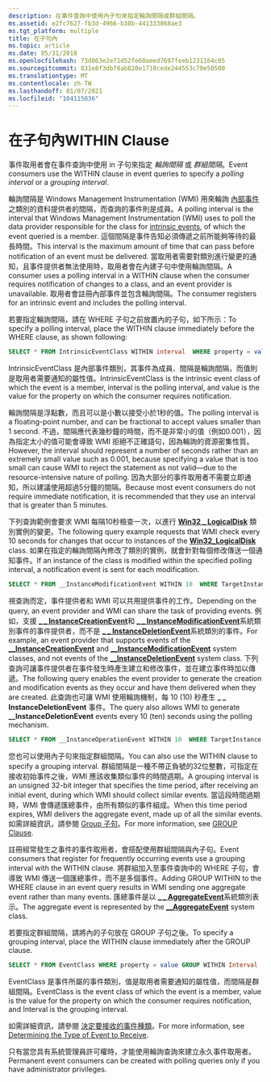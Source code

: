```yaml
---
description: 在事件查詢中使用內子句來指定輪詢間隔或群組間隔。
ms.assetid: e2fc7627-fb3d-4966-b38b-441333868ae3
ms.tgt_platform: multiple
title: 在子句內
ms.topic: article
ms.date: 05/31/2018
ms.openlocfilehash: 73d863e2e71d52fe60aeed7697feeb1231164c05
ms.sourcegitcommit: 831e8f3db78ab820e1710cede244553c70e50500
ms.translationtype: MT
ms.contentlocale: zh-TW
ms.lasthandoff: 01/07/2021
ms.locfileid: "104115036"
---
```

# <a name="within-clause"></a><span data-ttu-id="a457f-103">在子句內</span><span class="sxs-lookup"><span data-stu-id="a457f-103">WITHIN Clause</span></span>

<span data-ttu-id="a457f-104">事件取用者會在事件查詢中使用 in 子句來指定 *輪詢間隔* 或 *群組間隔*。</span><span class="sxs-lookup"><span data-stu-id="a457f-104">Event consumers use the WITHIN clause in event queries to specify a *polling interval* or a *grouping interval*.</span></span>

<span data-ttu-id="a457f-105">輪詢間隔是 Windows Management Instrumentation (WMI) 用來輪詢 [內部事件](determining-the-type-of-event-to-receive.md)之類別的資料提供者的間隔，而查詢的事件則是成員。</span><span class="sxs-lookup"><span data-stu-id="a457f-105">A polling interval is the interval that Windows Management Instrumentation (WMI) uses to poll the data provider responsible for the class for [intrinsic events](determining-the-type-of-event-to-receive.md), of which the event queried is a member.</span></span> <span data-ttu-id="a457f-106">這個間隔是事件告知必須傳遞之前所能夠等待的最長時間。</span><span class="sxs-lookup"><span data-stu-id="a457f-106">This interval is the maximum amount of time that can pass before notification of an event must be delivered.</span></span> <span data-ttu-id="a457f-107">當取用者需要對類別進行變更的通知，且事件提供者無法使用時，取用者會在內建子句中使用輪詢間隔。</span><span class="sxs-lookup"><span data-stu-id="a457f-107">A consumer uses a polling interval in a WITHIN clause when the consumer requires notification of changes to a class, and an event provider is unavailable.</span></span> <span data-ttu-id="a457f-108">取用者會註冊內部事件並包含輪詢間隔。</span><span class="sxs-lookup"><span data-stu-id="a457f-108">The consumer registers for an intrinsic event and includes the polling interval.</span></span>

<span data-ttu-id="a457f-109">若要指定輪詢間隔，請在 WHERE 子句之前放置內的子句，如下所示：</span><span class="sxs-lookup"><span data-stu-id="a457f-109">To specify a polling interval, place the WITHIN clause immediately before the WHERE clause, as shown following:</span></span>


```sql
SELECT * FROM IntrinsicEventClass WITHIN interval  WHERE property = value
```



<span data-ttu-id="a457f-110">IntrinsicEventClass 是內部事件類別，其事件為成員、間隔是輪詢間隔，而值則是取用者需要通知的屬性值。</span><span class="sxs-lookup"><span data-stu-id="a457f-110">IntrinsicEventClass is the intrinsic event class of which the event is a member, interval is the polling interval, and value is the value for the property on which the consumer requires notification.</span></span>

<span data-ttu-id="a457f-111">輪詢間隔是浮點數，而且可以是小數以接受小於1秒的值。</span><span class="sxs-lookup"><span data-stu-id="a457f-111">The polling interval is a floating-point number, and can be fractional to accept values smaller than 1 second.</span></span> <span data-ttu-id="a457f-112">不過，間隔應代表幾秒鐘的時間，而不是非常小的值（例如0.001），因為指定太小的值可能會導致 WMI 拒絕不正確語句，因為輪詢的資源密集性質。</span><span class="sxs-lookup"><span data-stu-id="a457f-112">However, the interval should represent a number of seconds rather than an extremely small value such as 0.001, because specifying a value that is too small can cause WMI to reject the statement as not valid—due to the resource-intensive nature of polling.</span></span> <span data-ttu-id="a457f-113">因為大部分的事件取用者不需要立即通知，所以建議使用超過5分鐘的間隔。</span><span class="sxs-lookup"><span data-stu-id="a457f-113">Because most event consumers do not require immediate notification, it is recommended that they use an interval that is greater than 5 minutes.</span></span>

<span data-ttu-id="a457f-114">下列查詢範例會要求 WMI 每隔10秒檢查一次，以進行 [**Win32 \_ LogicalDisk**](/windows/desktop/CIMWin32Prov/win32-logicaldisk) 類別實例的變更。</span><span class="sxs-lookup"><span data-stu-id="a457f-114">The following query example requests that WMI check every 10 seconds for changes that occur to instances of the [**Win32\_LogicalDisk**](/windows/desktop/CIMWin32Prov/win32-logicaldisk) class.</span></span> <span data-ttu-id="a457f-115">如果在指定的輪詢間隔內修改了類別的實例，就會針對每個修改傳送一個通知事件。</span><span class="sxs-lookup"><span data-stu-id="a457f-115">If an instance of the class is modified within the specified polling interval, a notification event is sent for each modification.</span></span>


```sql
SELECT * FROM __InstanceModificationEvent WITHIN 10  WHERE TargetInstance ISA "Win32_LogicalDisk"
```



<span data-ttu-id="a457f-116">視查詢而定，事件提供者和 WMI 可以共用提供事件的工作。</span><span class="sxs-lookup"><span data-stu-id="a457f-116">Depending on the query, an event provider and WMI can share the task of providing events.</span></span> <span data-ttu-id="a457f-117">例如，支援 [**\_ \_ InstanceCreationEvent**](--instancecreationevent.md)和 [**\_ \_ InstanceModificationEvent**](--instancemodificationevent.md)系統類別事件的事件提供者，而不是 [**\_ \_ InstanceDeletionEvent**](--instancedeletionevent.md)系統類別的事件。</span><span class="sxs-lookup"><span data-stu-id="a457f-117">For example, an event provider that supports events of the [**\_\_InstanceCreationEvent**](--instancecreationevent.md) and [**\_\_InstanceModificationEvent**](--instancemodificationevent.md) system classes, and not events of the [**\_\_InstanceDeletionEvent**](--instancedeletionevent.md) system class.</span></span> <span data-ttu-id="a457f-118">下列查詢可讓事件提供者在事件發生時產生建立和修改事件，並在建立事件時加以傳遞。</span><span class="sxs-lookup"><span data-stu-id="a457f-118">The following query enables the event provider to generate the creation and modification events as they occur and have them delivered when they are created.</span></span> <span data-ttu-id="a457f-119">此查詢也可讓 WMI 使用輪詢機制，每 10 (10) 秒產生 **\_ \_ InstanceDeletionEvent** 事件。</span><span class="sxs-lookup"><span data-stu-id="a457f-119">The query also allows WMI to generate **\_\_InstanceDeletionEvent** events every 10 (ten) seconds using the polling mechanism.</span></span>


```sql
SELECT * FROM __InstanceOperationEvent WITHIN 10  WHERE TargetInstance ISA "MyOwnClass"
```



<span data-ttu-id="a457f-120">您也可以使用內子句來指定群組間隔。</span><span class="sxs-lookup"><span data-stu-id="a457f-120">You can also use the WITHIN clause to specify a grouping interval.</span></span> <span data-ttu-id="a457f-121">群組間隔是一種不帶正負號的32位整數，可指定在接收初始事件之後，WMI 應該收集類似事件的時間週期。</span><span class="sxs-lookup"><span data-stu-id="a457f-121">A grouping interval is an unsigned 32-bit integer that specifies the time period, after receiving an initial event, during which WMI should collect similar events.</span></span> <span data-ttu-id="a457f-122">當這段時間過期時，WMI 會傳遞匯總事件，由所有類似的事件組成。</span><span class="sxs-lookup"><span data-stu-id="a457f-122">When this time period expires, WMI delivers the aggregate event, made up of all the similar events.</span></span> <span data-ttu-id="a457f-123">如需詳細資訊，請參閱 [Group 子句](group-clause.md)。</span><span class="sxs-lookup"><span data-stu-id="a457f-123">For more information, see [GROUP Clause](group-clause.md).</span></span>

<span data-ttu-id="a457f-124">註冊經常發生之事件的事件取用者，會搭配使用群組間隔與內子句。</span><span class="sxs-lookup"><span data-stu-id="a457f-124">Event consumers that register for frequently occurring events use a grouping interval with the WITHIN clause.</span></span> <span data-ttu-id="a457f-125">將群組加入至事件查詢中的 WHERE 子句，會導致 WMI 傳送一個匯總事件，而不是多個事件。</span><span class="sxs-lookup"><span data-stu-id="a457f-125">Adding GROUP WITHIN to the WHERE clause in an event query results in WMI sending one aggregate event rather than many events.</span></span> <span data-ttu-id="a457f-126">匯總事件是以 [**\_ \_ AggregateEvent**](--aggregateevent.md)系統類別表示。</span><span class="sxs-lookup"><span data-stu-id="a457f-126">The aggregate event is represented by the [**\_\_AggregateEvent**](--aggregateevent.md) system class.</span></span>

<span data-ttu-id="a457f-127">若要指定群組間隔，請將內的子句放在 GROUP 子句之後。</span><span class="sxs-lookup"><span data-stu-id="a457f-127">To specify a grouping interval, place the WITHIN clause immediately after the GROUP clause.</span></span>


```sql
SELECT * FROM EventClass WHERE property = value GROUP WITHIN Interval
```



<span data-ttu-id="a457f-128">EventClass 是事件所屬的事件類別，值是取用者需要通知的屬性值，而間隔是群組間隔。</span><span class="sxs-lookup"><span data-stu-id="a457f-128">EventClass is the event class of which the event is a member, value is the value for the property on which the consumer requires notification, and Interval is the grouping interval.</span></span>

<span data-ttu-id="a457f-129">如需詳細資訊，請參閱 [決定要接收的事件種類](determining-the-type-of-event-to-receive.md)。</span><span class="sxs-lookup"><span data-stu-id="a457f-129">For more information, see [Determining the Type of Event to Receive](determining-the-type-of-event-to-receive.md).</span></span>

<span data-ttu-id="a457f-130">只有當您具有系統管理員許可權時，才能使用輪詢查詢來建立永久事件取用者。</span><span class="sxs-lookup"><span data-stu-id="a457f-130">Permanent event consumers can be created with polling queries only if you have administrator privileges.</span></span>

 

 
